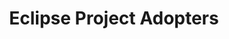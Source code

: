 ---
title: "Eclipse Project Adopters"
headline: "Eclipse Project Adopters"
seo_title: "Adopters - Eclipse"
description: "Eclipse enables industrial collaboration and fosters commercial adoption of open source technologies across industry sectors."
keywords: ["Eclipse", "open source", "technologies"]
header_wrapper_class: "header-alternate-bg-img-1"
layout: "list"
links: [[href: "how-to-be-listed-as-an-adopter", text: "How to be Listed as an Adopter"]]
hide_sidebar: true
hide_page_title: true
---